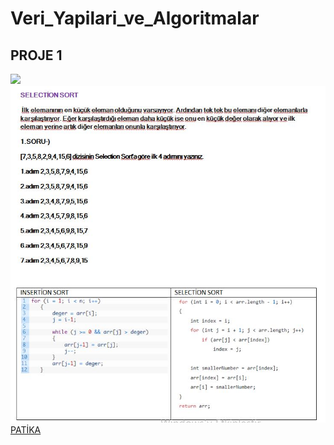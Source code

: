# Veri_Yapilari_ve_Algoritmalar
<h2>PROJE 1</h2>
<img  src="ınsertionsort.JPG">
<img src="selectionsort.JPG">
<a href="https://www.patika.dev/tr">PATİKA</a>
